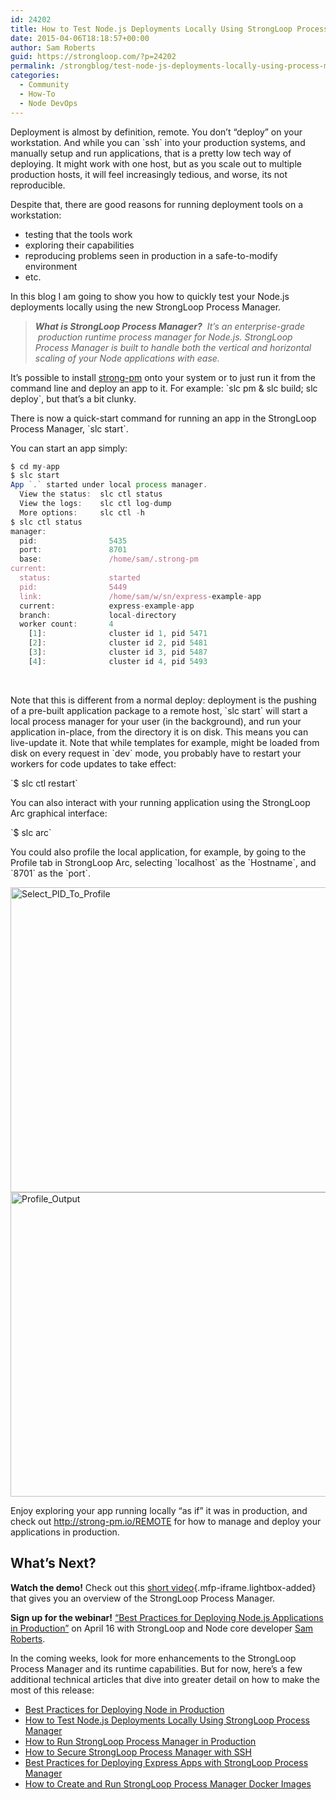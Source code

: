 ```yaml
---
id: 24202
title: How to Test Node.js Deployments Locally Using StrongLoop Process Manager
date: 2015-04-06T18:18:57+00:00
author: Sam Roberts
guid: https://strongloop.com/?p=24202
permalink: /strongblog/test-node-js-deployments-locally-using-process-manager/
categories:
  - Community
  - How-To
  - Node DevOps
---
```

Deployment is almost by definition, remote. You don’t “deploy” on your workstation. And while you can \`ssh\` into your production systems, and manually setup and run applications, that is a pretty low tech way of deploying. It might work with one host, but as you scale out to multiple production hosts, it will feel increasingly tedious, and worse, its not reproducible.

Despite that, there are good reasons for running deployment tools on a workstation:

  * testing that the tools work
  * exploring their capabilities
  * reproducing problems seen in production in a safe-to-modify environment
  * etc.

In this blog I am going to show you how to quickly test your Node.js deployments locally using the new StrongLoop Process Manager.

> _**What is StrongLoop Process Manager?**  It&#8217;s an enterprise-grade  production runtime process manager for Node.js. StrongLoop Process Manager is built to handle both the vertical and horizontal scaling of your Node applications with ease._

It’s possible to install [strong-pm](http://strong-pm.io/) onto your system or to just run it from the command line and deploy an app to it. For example: \`slc pm & slc build; slc deploy\`, but that’s a bit clunky.

There is now a quick-start command for running an app in the StrongLoop Process Manager, \`slc start\`.

You can start an app simply:
  
<!--more-->

```js
$ cd my-app
$ slc start
App `.` started under local process manager.
  View the status:  slc ctl status
  View the logs:    slc ctl log-dump
  More options:     slc ctl -h
$ slc ctl status
manager:
  pid:                5435
  port:               8701
  base:               /home/sam/.strong-pm
current:
  status:             started
  pid:                5449
  link:               /home/sam/w/sn/express-example-app
  current:            express-example-app
  branch:             local-directory
  worker count:       4
    [1]:              cluster id 1, pid 5471
    [2]:              cluster id 2, pid 5481
    [3]:              cluster id 3, pid 5487
    [4]:              cluster id 4, pid 5493
```

&nbsp;

Note that this is different from a normal deploy: deployment is the pushing of a pre-built application package to a remote host, \`slc start\` will start a local process manager for your user (in the background), and run your application in-place, from the directory it is on disk. This means you can live-update it. Note that while templates for example, might be loaded from disk on every request in \`dev\` mode, you probably have to restart your workers for code updates to take effect:

\`$ slc ctl restart\`

You can also interact with your running application using the StrongLoop Arc graphical interface:

\`$ slc arc\`

You could also profile the local application, for example, by going to the Profile tab in StrongLoop Arc, selecting \`localhost\` as the \`Hostname\`, and \`8701\` as the \`port\`.

<img class="aligncenter size-large wp-image-24301" src="{{site.url}}/blog-assets/2015/04/Select_PID_To_Profile-1030x488.jpg" alt="Select_PID_To_Profile" width="1030" height="488"  />

<img class="aligncenter size-large wp-image-24302" src="{{site.url}}/blog-assets/2015/04/Profile_Output-1030x487.jpg" alt="Profile_Output" width="1030" height="487"  />

Enjoy exploring your app running locally “as if” it was in production, and check out <http://strong-pm.io/REMOTE> for how to manage and deploy your applications in production.

## **What’s Next?**

**Watch the demo!** Check out this [short video](https://www.youtube.com/watch?v=OPQRfkaH_tE&t=3s){.mfp-iframe.lightbox-added} that gives you an overview of the StrongLoop Process Manager.

**Sign up for the webinar!** [“Best Practices for Deploying Node.js Applications in Production”](http://marketing.strongloop.com/acton/form/5334/0039:d-0002/0/index.htm) on April 16 with StrongLoop and Node core developer [Sam Roberts](https://github.com/sam-github).

In the coming weeks, look for more enhancements to the StrongLoop Process Manager and its runtime capabilities. But for now, here’s a few additional technical articles that dive into greater detail on how to make the most of this release:

  * [Best Practices for Deploying Node in Production](https://strongloop.com/strongblog/node-js-deploy-production-best-practice/)
  * [How to Test Node.js Deployments Locally Using StrongLoop Process Manager](https://strongloop.com/strongblog/test-node-js-deployments-locally-using-process-manager/)
  * [How to Run StrongLoop Process Manager in Production](https://strongloop.com/strongblog/node-js-process-manager-production/)
  * [How to Secure StrongLoop Process Manager with SSH](https://strongloop.com/strongblog/secure-node-js-process-manager-ssh/)
  * [Best Practices for Deploying Express Apps with StrongLoop Process Manager](https://strongloop.com/strongblog/best-practices-express-js-process-manager/)
  * [How to Create and Run StrongLoop Process Manager Docker Images](https://strongloop.com/strongblog/run-create-node-js-process-manager-docker-images/)

&nbsp;

&nbsp;

&nbsp;